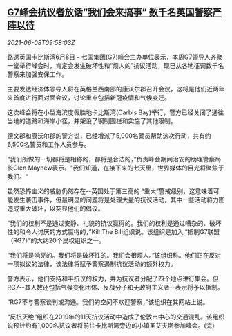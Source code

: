 <!--1623146462000-->
[G7峰会抗议者放话“我们会来搞事” 数千名英国警察严阵以待](https://cn.reuters.com/article/g7-summit-protestors-uk-police-0608-idCNKCS2DK0XD)
------

<div><i>2021-06-08T09:58:03Z</i></div><p>路透英国卡比斯湾6月8日 - 七国集团(G7)峰会主办单位表示，本周G7领导人齐聚一堂举行峰会时，肯定会发生破坏性和“烦人的”抗议活动，现已从各地征调数千名警察来加强安保工作。</p><p>主要发达经济体领导人将在英格兰西南部的康沃尔郡召开会议，这将是他们近两年来首度进行面对面会议，讨论重点包括新冠疫情和气候变迁。</p><p>这次峰会将在小型海滨度假胜地卡比斯湾(Carbis Bay)举行，警方已经关闭了通往当地的道路和海岸小径，并架设了钢制围栏和实施了其他限制。</p><p>德文郡和康沃尔郡的警方说，已经增派了5,000名警员帮助这次行动，共有约6,500名警员和工作人员参与。</p><p>“我们所做的一切都将是相称的，都将是合法的，”负责峰会期间治安的助理警察局长Glen Mayhew表示。“我们知道，在接下来的七天里，世界媒体的目光将聚焦于我们。“</p><p>虽然恐怖主义的威胁仍然存在--英国处于第三高的 “重大”警戒级别，这意味着可能发生袭击事件，但最明显的问题将是处理大量的抗议活动，其中一些活动将力图造成重大破坏，以突显他们的倡议。</p><p>“我们的权利不是通过安静、礼貌的抗议赢得的。我们的权利是通过嘈杂的、破坏性的和令人讨厌的方式赢得的，”Kill The Bill组织说。该组织是加入 “抵制G7联盟（RG7）”的大约20个民权组织之一。</p><p>“我们将是响亮的。我们将是破坏性的。我们会很烦人。”该组织称。他们正在反对一项拟议的法律，该法律将赋予警察遏制抗议活动的额外权力。</p><p>警方表示，他们支持和平抗议的权力，并为抗议者分配了四个地点进行集会。但RG7--其人数还包括气候变化团体、反战分子和无政府主义者--表示将予以抵制。</p><p>“RG7不与警察谈判或沟通。我们的空间不欢迎警察，”该组织在其网站上说。</p><p>“反抗灭绝”组织在2019年的11天抗议活动中造成了伦敦市中心的交通混乱。该组织说预计约有1,000名抗议者将前往卡比斯湾旁边的小镇圣艾夫斯参加峰会。(完)</p>
